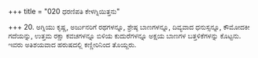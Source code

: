 +++
title = "020 ಧರಣಿಪತಿ ಕೇಳಗ್ನಿಯಿತ್ತನು"

+++
20. ಅಗ್ನಿಯು ಕೃಷ್ಣ, ಅರ್ಜುನರಿಗೆ ರಥಗಳನ್ನೂ, ಶ್ರೇಷ್ಠ ಬಾಣಗಳನ್ನೂ, ದಿವ್ಯವಾದ ಧನುಸ್ಸನ್ನೂ, ಕೌಮೋದಕೀ ಗದೆಯನ್ನು, ಉತ್ತಮ ರಕ್ಷಾ ಕವಚಗಳನ್ನೂ ಬಿಳಿಯ ಕುದುರೆಗಳನ್ನೂ ಅಕ್ಷಯ ಬಾಣಗಳ ಬತ್ತಳಿಕೆಗಳನ್ನು ಕೊಟ್ಟನು. ಇವರು ಅತಿಶಯವಾದ ಹರುಷದಲ್ಲಿ ಕಣ್ಣೀರಿನಿಂದ ತೊಯ್ದರು.